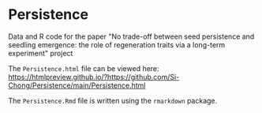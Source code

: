 # Persistence
Data and R code for the paper "No trade-off between seed persistence and seedling emergence: the role of regeneration traits via a long-term experiment" project

The `Persistence.html` file can be viewed here: https://htmlpreview.github.io/?https://github.com/Si-Chong/Persistence/main/Persistence.html

The `Persistence.Rmd` file is written using the `rmarkdown` package.
